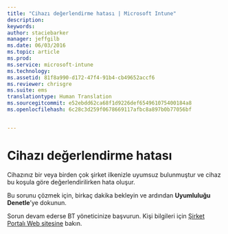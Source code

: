 ```yaml
---
title: "Cihazı değerlendirme hatası | Microsoft Intune"
description: 
keywords: 
author: staciebarker
manager: jeffgilb
ms.date: 06/03/2016
ms.topic: article
ms.prod: 
ms.service: microsoft-intune
ms.technology: 
ms.assetid: 81f8a990-d172-47f4-91b4-cb49652accf6
ms.reviewer: chrisgre
ms.suite: ems
translationtype: Human Translation
ms.sourcegitcommit: e52ebdd62ca68f1d9226def654961075400184a8
ms.openlocfilehash: 6c28c3d259f0678669117afbc8a897b0b77056bf


---
```



# Cihazı değerlendirme hatası
Cihazınız bir veya birden çok şirket ilkenizle uyumsuz bulunmuştur ve cihaz bu koşula göre değerlendirilirken hata oluşur.

Bu sorunu çözmek için, birkaç dakika bekleyin ve ardından **Uyumluluğu Denetle**’ye dokunun.

Sorun devam ederse BT yöneticinize başvurun. Kişi bilgileri için [Şirket Portalı Web sitesine](http://portal.manage.microsoft.com) bakın.




<!--HONumber=Jun16_HO4-->


